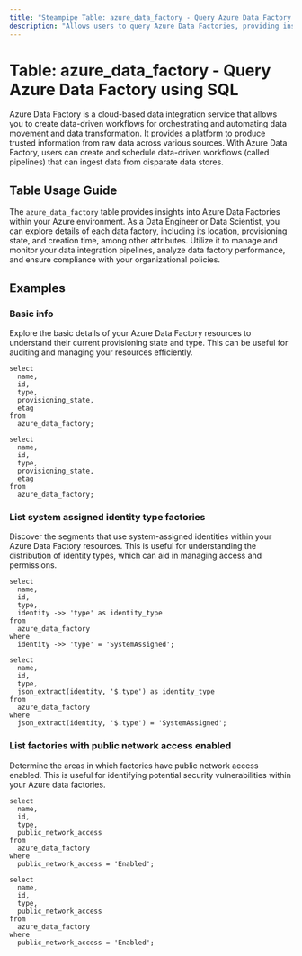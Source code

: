 ```yaml
---
title: "Steampipe Table: azure_data_factory - Query Azure Data Factory using SQL"
description: "Allows users to query Azure Data Factories, providing insights into the orchestration and automation of ETL workflows in Azure."
---
```


# Table: azure_data_factory - Query Azure Data Factory using SQL

Azure Data Factory is a cloud-based data integration service that allows you to create data-driven workflows for orchestrating and automating data movement and data transformation. It provides a platform to produce trusted information from raw data across various sources. With Azure Data Factory, users can create and schedule data-driven workflows (called pipelines) that can ingest data from disparate data stores.

## Table Usage Guide

The `azure_data_factory` table provides insights into Azure Data Factories within your Azure environment. As a Data Engineer or Data Scientist, you can explore details of each data factory, including its location, provisioning state, and creation time, among other attributes. Utilize it to manage and monitor your data integration pipelines, analyze data factory performance, and ensure compliance with your organizational policies.

## Examples

### Basic info
Explore the basic details of your Azure Data Factory resources to understand their current provisioning state and type. This can be useful for auditing and managing your resources efficiently.

```sql+postgres
select
  name,
  id,
  type,
  provisioning_state,
  etag
from
  azure_data_factory;
```

```sql+sqlite
select
  name,
  id,
  type,
  provisioning_state,
  etag
from
  azure_data_factory;
```

### List system assigned identity type factories
Discover the segments that use system-assigned identities within your Azure Data Factory resources. This is useful for understanding the distribution of identity types, which can aid in managing access and permissions.

```sql+postgres
select
  name,
  id,
  type,
  identity ->> 'type' as identity_type
from
  azure_data_factory
where
  identity ->> 'type' = 'SystemAssigned';
```

```sql+sqlite
select
  name,
  id,
  type,
  json_extract(identity, '$.type') as identity_type
from
  azure_data_factory
where
  json_extract(identity, '$.type') = 'SystemAssigned';
```

### List factories with public network access enabled
Determine the areas in which factories have public network access enabled. This is useful for identifying potential security vulnerabilities within your Azure data factories.

```sql+postgres
select
  name,
  id,
  type,
  public_network_access
from
  azure_data_factory
where
  public_network_access = 'Enabled';
```

```sql+sqlite
select
  name,
  id,
  type,
  public_network_access
from
  azure_data_factory
where
  public_network_access = 'Enabled';
```